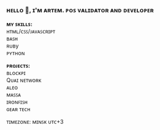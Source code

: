 ### ʜᴇʟʟᴏ 👋, ɪ'ᴍ ᴀʀᴛᴇᴍ. ᴘᴏꜱ ᴠᴀʟɪᴅᴀᴛᴏʀ ᴀɴᴅ ᴅᴇᴠᴇʟᴏᴘᴇʀ

**ᴍʏ ꜱᴋɪʟʟꜱ:**  
ʜᴛᴍʟ/ᴄꜱꜱ/ᴊᴀᴠᴀꜱᴄʀɪᴘᴛ   
ʙᴀꜱʜ    
ʀᴜʙy   
ᴘʏᴛʜᴏɴ

**ᴘʀᴏᴊᴇᴄᴛꜱ:**  
ʙʟᴏᴄᴋᴘɪ  
Qᴜᴀɪ ɴᴇᴛᴡᴏʀᴋ  
ᴀʟᴇᴏ  
ᴍᴀꜱꜱᴀ  
ɪʀᴏɴꜰɪꜱʜ  
ɢᴇᴀʀ ᴛᴇᴄʜ  
  
ᴛɪᴍᴇᴢᴏɴᴇ: ᴍɪɴꜱᴋ ᴜᴛᴄ+3
